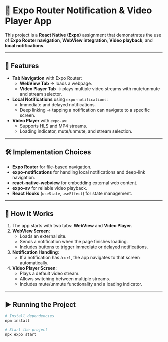 # 📱 Expo Router Notification & Video Player App

This project is a **React Native (Expo)** assignment that demonstrates the use of **Expo Router navigation**, **WebView integration**, **Video playback**, and **local notifications**.

---

## 🚀 Features

- **Tab Navigation** with Expo Router:
  - **WebView Tab** → loads a webpage.
  - **Video Player Tab** → plays multiple video streams with mute/unmute and stream selector.
- **Local Notifications** using `expo-notifications`:
  - Immediate and delayed notifications.
  - Deep linking → tapping a notification can navigate to a specific screen.
- **Video Player** with `expo-av`:
  - Supports HLS and MP4 streams.
  - Loading indicator, mute/unmute, and stream selection.

---

## 🛠 Implementation Choices

- **Expo Router** for file-based navigation.
- **expo-notifications** for handling local notifications and deep-link navigation.
- **react-native-webview** for embedding external web content.
- **expo-av** for reliable video playback.
- **React Hooks** (`useState`, `useEffect`) for state management.

---

## 📖 How It Works

1. The app starts with two tabs: **WebView** and **Video Player**.
2. **WebView Screen**:
   - Loads an external site.
   - Sends a notification when the page finishes loading.
   - Includes buttons to trigger immediate or delayed notifications.
3. **Notification Handling**:
   - If a notification has a `url`, the app navigates to that screen automatically.
4. **Video Player Screen**:
   - Plays a default video stream.
   - Allows switching between multiple streams.
   - Includes mute/unmute functionality and a loading indicator.

---

## ▶️ Running the Project

```bash
# Install dependencies
npm install

# Start the project
npx expo start
```
